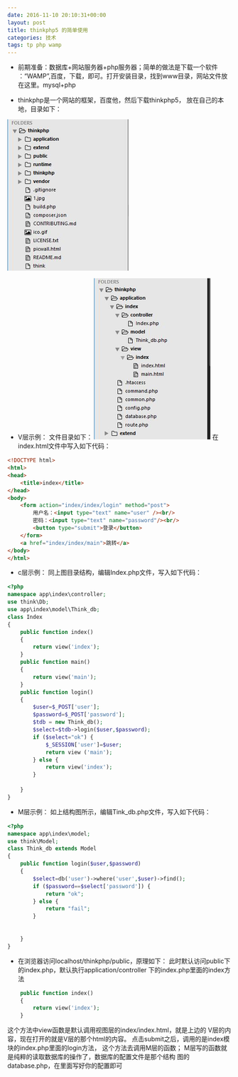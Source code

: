 ```yaml
---
date: 2016-11-10 20:10:31+00:00
layout: post
title: thinkphp5 的简单使用
categories: 技术
tags: tp php wamp
---
```


* 前期准备：数据库+网站服务器+php服务器；简单的做法是下载一个软件
：“WAMP”,百度，下载，即可。打开安装目录，找到www目录，网站文件放
在这里。mysql+php

* thinkphp是一个网站的框架，百度他，然后下载thinkphp5，
放在自己的本地，目录如下：

![thinkphp 目录](../assets/tpexcerpt.jpg)

* V层示例：
文件目录如下：
![v层目录](../assets/vexcerpt.jpg)
在index.html文件中写入如下代码：

``` html
<!DOCTYPE html>
<html>
<head>
    <title>index</title>
</head>
<body>
    <form action="index/index/login" method="post">
        用户名：<input type="text" name="user" /><br/>
        密码：<input type="text" name="password"/><br/>
        <button type="submit">登录</button>
    </form>
    <a href="index/index/main">跳转</a>
</body>
</html>
```

* c层示例：
同上图目录结构，编辑Index.php文件，写入如下代码：

``` php
<?php
namespace app\index\controller;
use think\Db;
use app\index\model\Think_db;
class Index
{
    public function index()
    {
        return view('index');
    }
    public function main()
    {
        return view('main');
    }
    public function login()
    {
        $user=$_POST['user'];
        $password=$_POST['password'];
        $tdb = new Think_db();
        $select=$tdb->login($user,$password);
        if ($select="ok") {
            $_SESSION['user']=$user;
            return view ('main');
        } else {
            return view('index');
        }

    }
}

```

* M层示例：
如上结构图所示，编辑Tink_db.php文件，写入如下代码：

``` php
<?php
namespace app\index\model;
use think\Model;
class Think_db extends Model
{
    public function login($user,$password)
    {
        $select=db('user')->where('user',$user)->find();
        if ($password==$select['password']) {
            return "ok";
        } else {
            return "fail";
        }


    }
}
```

* 在浏览器访问localhost/thinkphp/public，原理如下：
此时默认访问public下的index.php，默认执行application/controller
下的index.php里面的index方法
``` php
    public function index()
    {
        return view('index');
    }
```
这个方法中view函数是默认调用视图层的index/index.html，就是上边的
V层的内容，现在打开的就是V层的那个html的内容。
点击submit之后，调用的是index模块的index.php里面的login方法，
这个方法去调用M层的函数；
M层写的函数就是纯粹的读取数据库的操作了，数据库的配置文件是那个结构
图的database.php，在里面写好你的配置即可